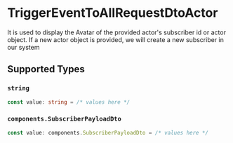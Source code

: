 # TriggerEventToAllRequestDtoActor

It is used to display the Avatar of the provided actor's subscriber id or actor object.
    If a new actor object is provided, we will create a new subscriber in our system
    


## Supported Types

### `string`

```typescript
const value: string = /* values here */
```

### `components.SubscriberPayloadDto`

```typescript
const value: components.SubscriberPayloadDto = /* values here */
```

